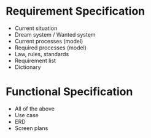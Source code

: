 # Requirement Specification

- Current situation
- Dream system / Wanted system
- Current processes (model)
- Required processes (model)
- Law, rules, standards
- Requirement list
- Dictionary

# Functional Specification

- All of the above
- Use case
- ERD
- Screen plans

